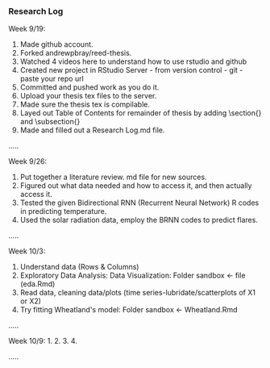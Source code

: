 ### Research Log

Week 9/19:
1. Made github account.
2. Forked andrewpbray/reed-thesis.
3. Watched 4 videos here to understand how to use rstudio and github
3. Created new project in RStudio Server - from version control - git - paste your repo url
4. Committed and pushed work as you do it.
5. Upload your thesis tex files to the server.
6. Made sure the thesis tex is compilable.
7. Layed out Table of Contents for remainder of thesis by adding \section{} and \subsection{}
8. Made and filled out a Research Log.md file.

.....

Week 9/26:
1. Put together a literature review. md file for new sources.
2. Figured out what data needed and how to access it, and then actually access it.
3. Tested the given Bidirectional RNN (Recurrent Neural Network) R codes in predicting temperature.
4. Used the solar radiation data, employ the BRNN codes to predict flares.   

.....

Week 10/3:
1. Understand data (Rows & Columns)
2. Exploratory Data Analysis: Data Visualization: Folder sandbox <- file (eda.Rmd)
3. Read data, cleaning data/plots (time series-lubridate/scatterplots of X1 or X2)
4. Try fitting Wheatland's model: Folder sandbox <- Wheatland.Rmd

.....

Week 10/9:
1. 
2. 
3. 
4.

.....